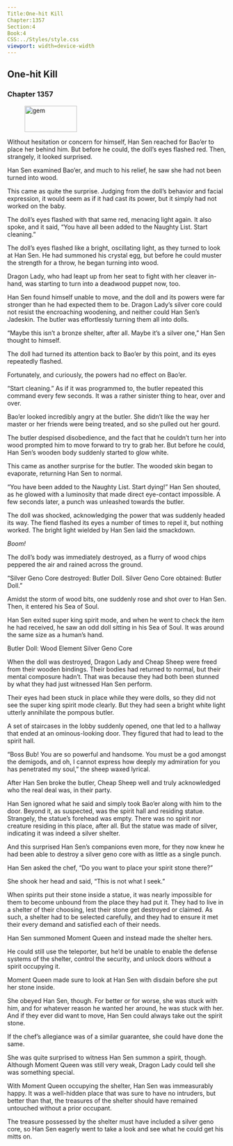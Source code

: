```yaml
---
Title:One-hit Kill 
Chapter:1357 
Section:4 
Book:4 
CSS:../Styles/style.css 
viewport: width=device-width
---
```

  
## One-hit Kill
### Chapter 1357
  
<figure>
	<img src="../Images/gem.gif" alt="gem" id="gem" width="120" height="60" />
</figure>
  

  
Without hesitation or concern for himself, Han Sen reached for Bao’er to place her behind him. But before he could, the doll’s eyes flashed red. Then, strangely, it looked surprised.

Han Sen examined Bao’er, and much to his relief, he saw she had not been turned into wood.

This came as quite the surprise. Judging from the doll’s behavior and facial expression, it would seem as if it had cast its power, but it simply had not worked on the baby.

The doll’s eyes flashed with that same red, menacing light again. It also spoke, and it said, “You have all been added to the Naughty List. Start cleaning.”

The doll’s eyes flashed like a bright, oscillating light, as they turned to look at Han Sen. He had summoned his crystal egg, but before he could muster the strength for a throw, he began turning into wood.

Dragon Lady, who had leapt up from her seat to fight with her cleaver in-hand, was starting to turn into a deadwood puppet now, too.

Han Sen found himself unable to move, and the doll and its powers were far stronger than he had expected them to be. Dragon Lady’s silver core could not resist the encroaching woodening, and neither could Han Sen’s Jadeskin. The butler was effortlessly turning them all into dolls.

“Maybe this isn’t a bronze shelter, after all. Maybe it’s a silver one,” Han Sen thought to himself.

The doll had turned its attention back to Bao’er by this point, and its eyes repeatedly flashed.

Fortunately, and curiously, the powers had no effect on Bao’er.

“Start cleaning.” As if it was programmed to, the butler repeated this command every few seconds. It was a rather sinister thing to hear, over and over.

Bao’er looked incredibly angry at the butler. She didn’t like the way her master or her friends were being treated, and so she pulled out her gourd.

The butler despised disobedience, and the fact that he couldn’t turn her into wood prompted him to move forward to try to grab her. But before he could, Han Sen’s wooden body suddenly started to glow white.

This came as another surprise for the butler. The wooded skin began to evaporate, returning Han Sen to normal.

“You have been added to the Naughty List. Start dying!” Han Sen shouted, as he glowed with a luminosity that made direct eye-contact impossible. A few seconds later, a punch was unleashed towards the butler.

The doll was shocked, acknowledging the power that was suddenly headed its way. The fiend flashed its eyes a number of times to repel it, but nothing worked. The bright light wielded by Han Sen laid the smackdown.

*Boom!*

The doll’s body was immediately destroyed, as a flurry of wood chips peppered the air and rained across the ground.

“Silver Geno Core destroyed: Butler Doll. Silver Geno Core obtained: Butler Doll.”

Amidst the storm of wood bits, one suddenly rose and shot over to Han Sen. Then, it entered his Sea of Soul.

Han Sen exited super king spirit mode, and when he went to check the item he had received, he saw an odd doll sitting in his Sea of Soul. It was around the same size as a human’s hand.

Butler Doll: Wood Element Silver Geno Core

When the doll was destroyed, Dragon Lady and Cheap Sheep were freed from their wooden bindings. Their bodies had returned to normal, but their mental composure hadn’t. That was because they had both been stunned by what they had just witnessed Han Sen perform.

Their eyes had been stuck in place while they were dolls, so they did not see the super king spirit mode clearly. But they had seen a bright white light utterly annihilate the pompous butler.

A set of staircases in the lobby suddenly opened, one that led to a hallway that ended at an ominous-looking door. They figured that had to lead to the spirit hall.

“Boss Bub! You are so powerful and handsome. You must be a god amongst the demigods, and oh, I cannot express how deeply my admiration for you has penetrated my soul,” the sheep waxed lyrical.

After Han Sen broke the butler, Cheap Sheep well and truly acknowledged who the real deal was, in their party.

Han Sen ignored what he said and simply took Bao’er along with him to the door. Beyond it, as suspected, was the spirit hall and residing statue. Strangely, the statue’s forehead was empty. There was no spirit nor creature residing in this place, after all. But the statue was made of silver, indicating it was indeed a silver shelter.

And this surprised Han Sen’s companions even more, for they now knew he had been able to destroy a silver geno core with as little as a single punch.

Han Sen asked the chef, “Do you want to place your spirit stone there?”

She shook her head and said, “This is not what I seek.”

When spirits put their stone inside a statue, it was nearly impossible for them to become unbound from the place they had put it. They had to live in a shelter of their choosing, lest their stone get destroyed or claimed. As such, a shelter had to be selected carefully, and they had to ensure it met their every demand and satisfied each of their needs.

Han Sen summoned Moment Queen and instead made the shelter hers.

He could still use the teleporter, but he’d be unable to enable the defense systems of the shelter, control the security, and unlock doors without a spirit occupying it.

Moment Queen made sure to look at Han Sen with disdain before she put her stone inside.

She obeyed Han Sen, though. For better or for worse, she was stuck with him, and for whatever reason he wanted her around, he was stuck with her. And if they ever did want to move, Han Sen could always take out the spirit stone.

If the chef’s allegiance was of a similar guarantee, she could have done the same.

She was quite surprised to witness Han Sen summon a spirit, though. Although Moment Queen was still very weak, Dragon Lady could tell she was something special.

With Moment Queen occupying the shelter, Han Sen was immeasurably happy. It was a well-hidden place that was sure to have no intruders, but better than that, the treasures of the shelter should have remained untouched without a prior occupant.

The treasure possessed by the shelter must have included a silver geno core, so Han Sen eagerly went to take a look and see what he could get his mitts on.